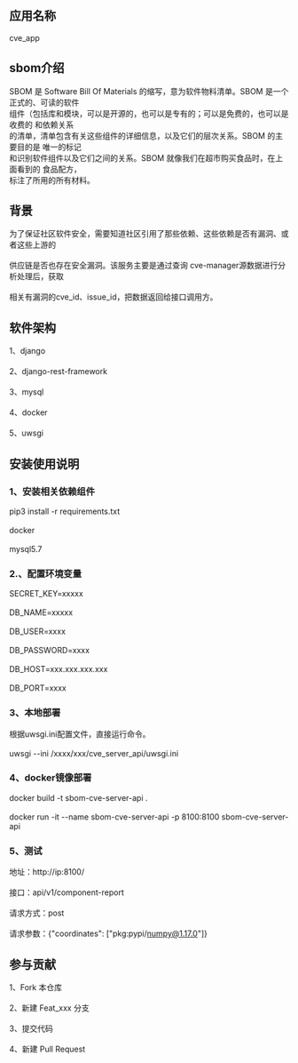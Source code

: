 ## 应用名称 <br>

cve_app <br>

## sbom介绍 <br>

SBOM 是 Software Bill Of Materials 的缩写，意为软件物料清单。SBOM 是一个正式的、可读的软件 <br>
组件（包括库和模块，可以是开源的，也可以是专有的；可以是免费的，也可以是收费的 和依赖关系 <br>
的清单，清单包含有关这些组件的详细信息，以及它们的层次关系。SBOM 的主要目的是 唯一的标记 <br>
和识别软件组件以及它们之间的关系。SBOM 就像我们在超市购买食品时，在上面看到的 食品配方，<br>
标注了所用的所有材料。<br>

## 背景 <br>

为了保证社区软件安全，需要知道社区引用了那些依赖、这些依赖是否有漏洞、或者这些上游的 <br>    
供应链是否也存在安全漏洞。该服务主要是通过查询 cve-manager源数据进行分析处理后，获取 <br>  
相关有漏洞的cve_id、issue_id，把数据返回给接口调用方。<br>

## 软件架构 <br>

1、django <br>    
2、django-rest-framework <br>    
3、mysql  <br>    
4、docker  <br>    
5、uwsgi  <br>

## 安装使用说明 <br>

### 1、安装相关依赖组件 <br>

pip3 install -r requirements.txt <br>    
docker <br>    
mysql5.7 <br>

### 2.、配置环境变量 <br>

SECRET_KEY=xxxxx <br>    
DB_NAME=xxxxx <br>    
DB_USER=xxxx <br>    
DB_PASSWORD=xxxx <br>    
DB_HOST=xxx.xxx.xxx.xxx <br>    
DB_PORT=xxxx <br>

### 3、本地部署 <br>

根据uwsgi.ini配置文件，直接运行命令。<br>  
uwsgi --ini /xxxx/xxx/cve_server_api/uwsgi.ini <br>

### 4、docker镜像部署 <br>

docker build -t sbom-cve-server-api .  <br>    
docker run -it --name sbom-cve-server-api -p 8100:8100 sbom-cve-server-api  <br>

### 5、测试 <br>

地址：http://ip:8100/ <br>  
接口：api/v1/component-report  <br>  
请求方式：post <br>  
请求参数：{"coordinates": ["pkg:pypi/numpy@1.17.0"]} <br>

## 参与贡献

1、Fork 本仓库 <br>  
2、新建 Feat_xxx 分支 <br>  
3、提交代码 <br>  
4、新建 Pull Request